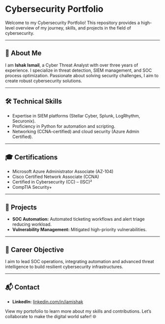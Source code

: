 # Cybersecurity Portfolio

Welcome to my Cybersecurity Portfolio! This repository provides a high-level overview of my journey, skills, and projects in the field of cybersecurity.

---

## 📌 About Me

I am **Ishak Ismail**, a Cyber Threat Analyst with over three years of experience. I specialize in threat detection, SIEM management, and SOC process optimization. Passionate about solving security challenges, I aim to create robust cybersecurity solutions.

---

## 🛠 Technical Skills

- Expertise in SIEM platforms (Stellar Cyber, Splunk, LogRhythm, Securonix).
- Proficiency in Python for automation and scripting.
- Networking (CCNA-certified) and cloud security (Azure Admin Certified).

---

## 🎓 Certifications

- Microsoft Azure Administrator Associate (AZ-104)  
- Cisco Certified Network Associate (CCNA)  
- Certified in Cybersecurity (CC) – (ISC)²  
- CompTIA Security+  

---

## 🚀 Projects

- **SOC Automation:** Automated ticketing workflows and alert triage reducing workload.  
- **Vulnerability Management:** Mitigated high-priority vulnerabilities.
---

## 🎯 Career Objective

I aim to lead SOC operations, integrating automation and advanced threat intelligence to build resilient cybersecurity infrastructures.

---

## 📬 Contact

- **LinkedIn:** [linkedin.com/in/iamishak](https://lk.linkedin.com/in/iamishak)  

View my portofolio to learn more about my skills and contributions. Let’s collaborate to make the digital world safer! 🌐
